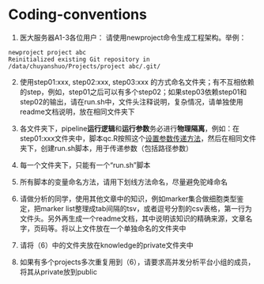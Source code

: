 # Coding-conventions

1. 医大服务器A1-3各位用户： 请使用newproject命令生成工程架构。举例：
  ```
  newproject project abc
  Reinitialized existing Git repository in /data/chuyanshuo/Projects/project abc/.git/
  ```

2. 使用step01:xxx, step02:xxx, step03:xxx 的方式命名文件夹；有不互相依赖的step，例如，step01之后可以有多个step02；如果step03依赖step01和step02的输出，请在run.sh中，文件头注释说明，复杂情况，请单独使用readme文档说明，放在相同文件夹下
   
3. 各文件夹下，pipeline**运行逻辑**和**运行参数**务必进行**物理隔离**，例如：在step01:xxx文件夹中，脚本qc.R按照这个[设置参数传递方法](https://slide.yanshuo.site/data-science-engineering/#/11/2)，然后在相同文件夹下，创建run.sh脚本，用于传递参数（包括路径参数）
   
4. 每一个文件夹下，只能有一个“run.sh”脚本

5. 所有脚本的变量命名方法，请用下划线方法命名，尽量避免驼峰命名

6. 请做分析的同学，使用其他文章中的知识，例如marker集合做细胞类型鉴定，把marker list整理成tab间隔的tsv，或者逗号分割的csv表格，第一行为文件头。另外再生成一个readme文档，其中说明该知识的精确来源，文章名字，页码等。将以上文件放在一个单独命名的文件夹中
   
7. 请将（6）中的文件夹放在knowledge的private文件夹中

8. 如果有多个projects多次重复用到（6），请要求高并发分析平台小组的成员，将其从private放到public

